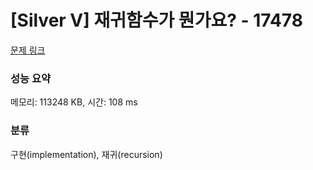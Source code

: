 # [Silver V] 재귀함수가 뭔가요? - 17478 

[문제 링크](https://www.acmicpc.net/problem/17478) 

### 성능 요약

메모리: 113248 KB, 시간: 108 ms

### 분류

구현(implementation), 재귀(recursion)

